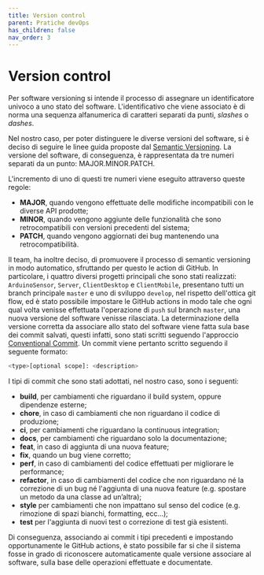 ```yaml
---
title: Version control
parent: Pratiche devOps
has_children: false
nav_order: 3
---
```

# Version control

Per software versioning si intende il processo di assegnare un identificatore univoco a uno stato del software. L'identificativo che viene associato è di norma una sequenza alfanumerica di caratteri separati da punti, _slashes_ o _dashes_.

Nel nostro caso, per poter distinguere le diverse versioni del software, si è deciso di seguire le linee guida proposte dal [Semantic Versioning](https://semver.org/). La versione del software, di conseguenza, è rappresentata da tre numeri separati da un punto: MAJOR.MINOR.PATCH.

L'incremento di uno di questi tre numeri viene eseguito attraverso queste regole:

- **MAJOR**, quando vengono effettuate delle modifiche incompatibili con le diverse API prodotte;
- **MINOR**, quando vengono aggiunte delle funzionalità che sono retrocompatibili con versioni precedenti del sistema;
- **PATCH**, quando vengono aggiornati dei bug mantenendo una retrocompatibilità.

Il team, ha inoltre deciso, di promuovere il processo di semantic versioning in modo automatico, sfruttando per questo le action di GitHub. In particolare, i quattro diversi progetti principali che sono stati realizzati: `ArduinoSensor`, `Server`, `ClientDesktop` e `ClientMobile`, presentano tutti un branch principale `master` e uno di sviluppo `develop`, nel rispetto dell'ottica git flow, ed è stato possibile impostare le GitHub actions in modo tale che ogni qual volta venisse effettuata l'operazione di `push` sul branch `master`, una nuova versione del software venisse rilasciata. La determinazione della versione corretta da associare allo stato del software viene fatta sula base dei commit salvati, questi infatti, sono stati scritti seguendo l'approccio [Conventional Commit](https://www.conventionalcommits.org/en/v1.0.0/). Un commit viene pertanto scritto seguendo il seguente formato:

```bash
<type>[optional scope]: <description>
```

I tipi di commit che sono stati adottati, nel nostro caso, sono i seguenti: 

- **build**, per cambiamenti che riguardano il build system, oppure dipendenze esterne;
- **chore**, in caso di cambiamenti che non riguardano il codice di produzione;
- **ci**, per cambiamenti che riguardano la continuous integration;
- **docs**, per cambiamenti che riguardano solo la documentazione;
- **feat**, in caso di aggiunta di una nuova feature;
- **fix**, quando un bug viene corretto;
- **perf**, in caso di cambiamenti del codice effettuati per migliorare le performance;
- **refactor**, in caso di cambiamenti del codice che non riguardano né la correzione di un bug né l'aggiunta di una nuova feature (e.g. spostare un metodo da una classe ad un’altra);
- **style** per cambiamenti che non impattano sul senso del codice (e.g. rimozione di spazi bianchi, formatting, ecc…);
- **test** per l'aggiunta di nuovi test o correzione di test già esistenti.

Di conseguenza, associando ai commit i tipi precedenti e impostando opportunamente le GitHub actions, è stato possibile far si che il sistema fosse in grado di riconoscere automaticamente quale versione associare al software, sulla base delle operazioni effettuate e documentate.